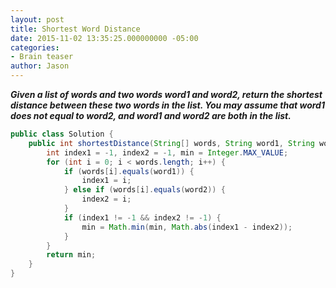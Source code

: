 ```yaml
---
layout: post
title: Shortest Word Distance
date: 2015-11-02 13:35:25.000000000 -05:00
categories:
- Brain teaser
author: Jason
---
```

<p><strong><em>Given a list of words and two words word1 and word2, return the shortest distance between these two words in the list. You may assume that word1 does not equal to word2, and word1 and word2 are both in the list.</em></strong></p>

``` java
public class Solution {
    public int shortestDistance(String[] words, String word1, String word2) {
        int index1 = -1, index2 = -1, min = Integer.MAX_VALUE;
        for (int i = 0; i < words.length; i++) {
            if (words[i].equals(word1)) {
                index1 = i;
            } else if (words[i].equals(word2)) {
                index2 = i;
            }
            if (index1 != -1 && index2 != -1) {
                min = Math.min(min, Math.abs(index1 - index2));
            }
        }
        return min;
    }
}
```
